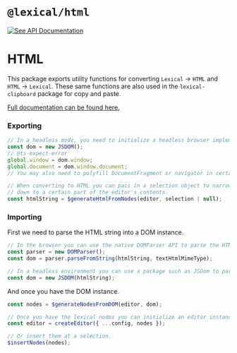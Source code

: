 # `@lexical/html`

[![See API Documentation](https://lexical.dev/img/see-api-documentation.svg)](https://lexical.dev/docs/api/modules/lexical_html)

# HTML
This package exports utility functions for converting `Lexical` -> `HTML` and `HTML` -> `Lexical`. These same functions are also used in the `lexical-clipboard` package for copy and paste.

[Full documentation can be found here.](https://lexical.dev/docs/concepts/serialization)

### Exporting
```js
// In a headless mode, you need to initialize a headless browser implementation such as JSDom.
const dom = new JSDOM();
// @ts-expect-error
global.window = dom.window;
global.document = dom.window.document;
// You may also need to polyfill DocumentFragment or navigator in certain cases.

// When converting to HTML you can pass in a selection object to narrow it
// down to a certain part of the editor's contents.
const htmlString = $generateHtmlFromNodes(editor, selection | null);
```

### Importing
First we need to parse the HTML string into a DOM instance.
```js
// In the browser you can use the native DOMParser API to parse the HTML string.
const parser = new DOMParser();
const dom = parser.parseFromString(htmlString, textHtmlMimeType);

// In a headless environment you can use a package such as JSDom to parse the HTML string.
const dom = new JSDOM(htmlString);
```
And once you have the DOM instance.
```js
const nodes = $generateNodesFromDOM(editor, dom);

// Once you have the lexical nodes you can initialize an editor instance with the parsed nodes.
const editor = createEditor({ ...config, nodes });

// Or insert them at a selection.
$insertNodes(nodes);
```
